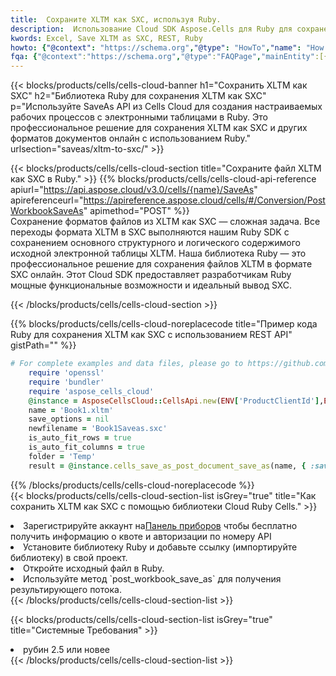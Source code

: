 ```yaml
---
title:  Сохраните XLTM как SXC, используя Ruby.
description:  Использование Cloud SDK Aspose.Cells для Ruby для сохранения файла формата XLTM как файла формата SXC.
kwords: Excel, Save XLTM as SXC, REST, Ruby
howto: {"@context": "https://schema.org","@type": "HowTo","name": "How to save XLTM as SXC using the Cells Cloud Ruby library.","description": "How to save XLTM as SXC using the Cells Cloud Ruby library.","image": {"@type": "ImageObject"},"url": "/ruby/saveas/xltm-to-sxc/","step": [{ "@type": "HowToStep","name": "How to save XLTM as SXC using the Cells Cloud Ruby library. step 1", "image": {"@type": "ImageObject",},"url": "/ruby/saveas/xltm-to-sxc/","text": "Register an account at <a href='https://dashboard.aspose.cloud/'>Dashboard</a> to get free API quota & authorization details",},{ "@type": "HowToStep","name": "How to save XLTM as SXC using the Cells Cloud Ruby library. step 1", "image": {"@type": "ImageObject",},"url": "/ruby/saveas/xltm-to-sxc/","text": "Install Ruby library and add the reference (import the library) to your project.",},{ "@type": "HowToStep","name": "How to save XLTM as SXC using the Cells Cloud Ruby library. step 1", "image": {"@type": "ImageObject",},"url": "/ruby/saveas/xltm-to-sxc/","text": "Open the source file in Ruby.",},{ "@type": "HowToStep","name": "How to save XLTM as SXC using the Cells Cloud Ruby library. step 1", "image": {"@type": "ImageObject",},"url": "/ruby/saveas/xltm-to-sxc/","text": "Use the `post_workbook_save_as` method to retrieve the resulting stream.",}, ],"supply": {"@type": "HowToSupply","name": "document"},"tool": [{"@type": "HowToTool","name": "RubyMine, Visual Studio Code, Aptana Studio, NetBeans"},{"@type": "HowToTool","name": "Aspose Cells"}],"totalTime": "PT6M"}
fqa: {"@context":"https://schema.org","@type":"FAQPage","mainEntity":[{"@type":"Question","name":"Why save file as other formats file in C# using REST API?","acceptedAnswer":{"@type":"Answer","text":"Documents are encoded in many ways, and some files may be incompatible with the software you use. To open and read such files, just save them as appropriate file formats.<br/><ol><li>Install .NET SDK and add the reference (import the library) to your project.</li><li>Open the source file in C# using REST API.</li><li>Call the PostWorkbookSaveAsRequest() method, passing an output filename with required extension.</li><li>Get the result of save as a separate file.</li></ol>"}},{"@type":"Question","name":"What file formats can I save as with your C# library?","acceptedAnswer":{"@type":"Answer","text":"We support a variety of file formats for conversion using .NET library, including XLSX, Excel, xls , PDF, CSV, HTML, Markdown, XML, PNG, JPG, TIFF, Json, TXT and many more."}},{"@type":"Question","name":"What is the maximum allowed file size for conversion using this .NET library?","acceptedAnswer":{"@type":"Answer","text":"There are no file size limits for format conversions using .NET library."}}]}
---
```

{{< blocks/products/cells/cells-cloud-banner h1="Сохранить XLTM как SXC" h2="Библиотека Ruby для сохранения XLTM как SXC" p="Используйте SaveAs API из Cells Cloud для создания настраиваемых рабочих процессов с электронными таблицами в Ruby. Это профессиональное решение для сохранения XLTM как SXC и других форматов документов онлайн с использованием Ruby." urlsection="saveas/xltm-to-sxc/" >}}

{{< blocks/products/cells/cells-cloud-section title="Сохраните файл XLTM как SXC в Ruby." >}}
{{% blocks/products/cells/cells-cloud-api-reference apiurl="https://api.aspose.cloud/v3.0/cells/{name}/SaveAs" apireferenceurl="https://apireference.aspose.cloud/cells/#/Conversion/PostWorkbookSaveAs" apimethod="POST" %}}
<br/>
Сохранение форматов файлов из XLTM как SXC — сложная задача. Все переходы формата XLTM в SXC выполняются нашим Ruby SDK с сохранением основного структурного и логического содержимого исходной электронной таблицы XLTM. Наша библиотека Ruby — это профессиональное решение для сохранения файлов XLTM в формате SXC онлайн. Этот Cloud SDK предоставляет разработчикам Ruby мощные функциональные возможности и идеальный вывод SXC.

{{< /blocks/products/cells/cells-cloud-section >}}

{{% blocks/products/cells/cells-cloud-noreplacecode title="Пример кода Ruby для сохранения XLTM как SXC с использованием REST API" gistPath="" %}}
  
```ruby
# For complete examples and data files, please go to https://github.com/aspose-cells-cloud/aspose-cells-cloud-ruby/
    require 'openssl'
    require 'bundler'
    require 'aspose_cells_cloud'
    @instance = AsposeCellsCloud::CellsApi.new(ENV['ProductClientId'],ENV['ProductClientSecret'])
    name = 'Book1.xltm'
    save_options = nil
    newfilename = 'Book1Saveas.sxc'
    is_auto_fit_rows = true
    is_auto_fit_columns = true
    folder = 'Temp'
    result = @instance.cells_save_as_post_document_save_as(name, { :save_options=>save_options, :newfilename=>(folder+"/"+newfilename), :is_auto_fit_rows=>is_auto_fit_rows, :is_auto_fit_columns=>is_auto_fit_columns, :folder=>folder})
```
  
{{% /blocks/products/cells/cells-cloud-noreplacecode %}}
<br/>
{{< blocks/products/cells/cells-cloud-section-list isGrey="true" title="Как сохранить XLTM как SXC с помощью библиотеки Cloud Ruby Cells." >}}
<li> Зарегистрируйте аккаунт на<a href="https://dashboard.aspose.cloud/">Панель приборов</a> чтобы бесплатно получить информацию о квоте и авторизации по номеру API</li>
<li>Установите библиотеку Ruby и добавьте ссылку (импортируйте библиотеку) в свой проект.</li>
<li>Откройте исходный файл в Ruby.</li>
<li>Используйте метод `post_workbook_save_as` для получения результирующего потока.</li>
{{< /blocks/products/cells/cells-cloud-section-list >}}

{{< blocks/products/cells/cells-cloud-section-list isGrey="true" title="Системные Требования" >}}
<li>рубин 2.5 или новее</li>
{{< /blocks/products/cells/cells-cloud-section-list >}}
